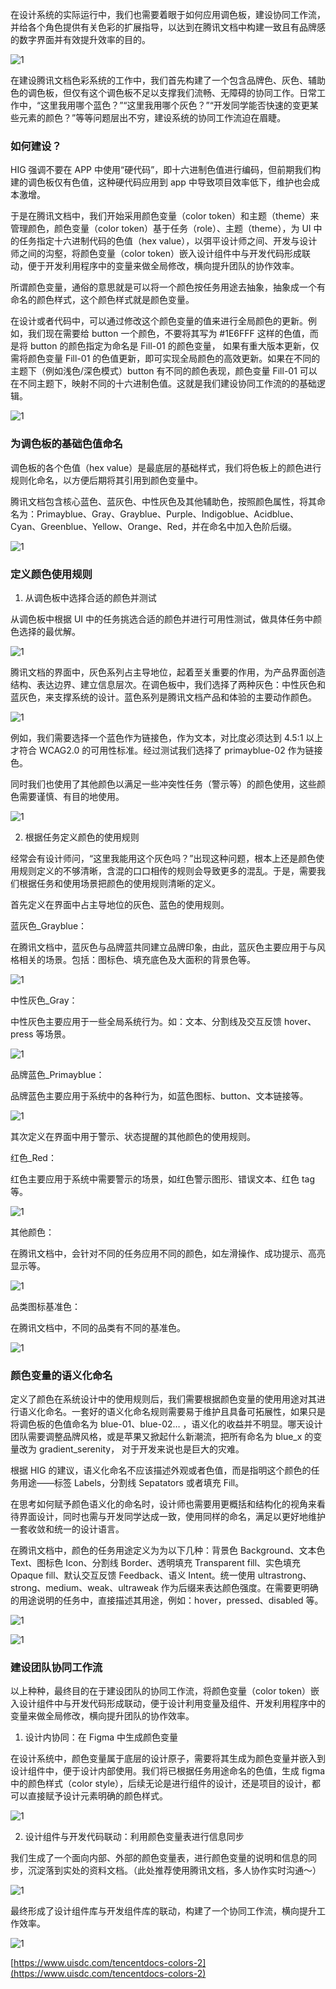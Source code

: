 在设计系统的实际运行中，我们也需要着眼于如何应用调色板，建设协同工作流，并给各个角色提供有关色彩的扩展指导，以达到在腾讯文档中构建一致且有品牌感的数字界面并有效提升效率的目的。

![1](./assets/28/1.jpeg)

在建设腾讯文档色彩系统的工作中，我们首先构建了一个包含品牌色、灰色、辅助色的调色板，但仅有这个调色板不足以支撑我们流畅、无障碍的协同工作。日常工作中，“这里我用哪个蓝色？”“这里我用哪个灰色？”“开发同学能否快速的变更某些元素的颜色？”等等问题层出不穷，建设系统的协同工作流迫在眉睫。

### 如何建设？
HIG 强调不要在 APP 中使用“硬代码”，即十六进制色值进行编码，但前期我们构建的调色板仅有色值，这种硬代码应用到 app 中导致项目效率低下，维护也会成本激增。

于是在腾讯文档中，我们开始采用颜色变量（color token）和主题（theme）来管理颜色，颜色变量（color token）基于任务（role）、主题（theme），为 UI 中的任务指定十六进制代码的色值（hex value），以弭平设计师之间、开发与设计师之间的沟壑，将颜色变量（color token）嵌入设计组件中与开发代码形成联动，便于开发利用程序中的变量来做全局修改，横向提升团队的协作效率。

所谓颜色变量，通俗的意思就是可以将一个颜色按任务用途去抽象，抽象成一个有命名的颜色样式，这个颜色样式就是颜色变量。

在设计或者代码中，可以通过修改这个颜色变量的值来进行全局颜色的更新。例如，我们现在需要给 button 一个颜色，不要将其写为 #1E6FFF 这样的色值，而是将 button 的颜色指定为命名是 Fill-01 的颜色变量， 如果有重大版本更新，仅需将颜色变量 Fill-01 的色值更新，即可实现全局颜色的高效更新。如果在不同的主题下（例如浅色/深色模式）button 有不同的颜色表现，颜色变量 Fill-01 可以在不同主题下，映射不同的十六进制色值。这就是我们建设协同工作流的的基础逻辑。

![1](./assets/28/2.jpg)

### 为调色板的基础色值命名
调色板的各个色值（hex value）是最底层的基础样式，我们将色板上的颜色进行规则化命名，以方便后期将其引用到颜色变量中。

腾讯文档包含核心蓝色、蓝灰色、中性灰色及其他辅助色，按照颜色属性，将其命名为：Primayblue、Gray、Grayblue、Purple、Indigoblue、Acidblue、Cyan、Greenblue、Yellow、Orange、Red，并在命名中加入色阶后缀。

![1](./assets/28/3.jpg)

### 定义颜色使用规则
1. 从调色板中选择合适的颜色并测试

从调色板中根据 UI 中的任务挑选合适的颜色并进行可用性测试，做具体任务中颜色选择的最优解。

![1](./assets/28/4.jpg)

腾讯文档的界面中，灰色系列占主导地位，起着至关重要的作用，为产品界面创造结构、表达边界、建立信息层次。在调色板中，我们选择了两种灰色：中性灰色和蓝灰色，来支撑系统的设计。蓝色系列是腾讯文档产品和体验的主要动作颜色。

![1](./assets/28/5.jpg)


例如，我们需要选择一个蓝色作为链接色，作为文本，对比度必须达到 4.5:1 以上才符合 WCAG2.0 的可用性标准。经过测试我们选择了 primayblue-02 作为链接色。

同时我们也使用了其他颜色以满足一些冲突性任务（警示等）的颜色使用，这些颜色需要谨慎、有目的地使用。


![1](./assets/28/6.jpg)

2. 根据任务定义颜色的使用规则

经常会有设计师问，“这里我能用这个灰色吗？”出现这种问题，根本上还是颜色使用规则定义的不够清晰，含混的口口相传的规则会导致更多的混乱。于是，需要我们根据任务和使用场景把颜色的使用规则清晰的定义。

首先定义在界面中占主导地位的灰色、蓝色的使用规则。

蓝灰色_Grayblue：

在腾讯文档中，蓝灰色与品牌蓝共同建立品牌印象，由此，蓝灰色主要应用于与风格相关的场景。包括：图标色、填充底色及大面积的背景色等。

![1](./assets/28/7.jpg)

中性灰色_Gray：

中性灰色主要应用于一些全局系统行为。如：文本、分割线及交互反馈 hover、press 等场景。

![1](./assets/28/8.jpg)

品牌蓝色_Primayblue：

品牌蓝色主要应用于系统中的各种行为，如蓝色图标、button、文本链接等。

![1](./assets/28/9.jpg)

其次定义在界面中用于警示、状态提醒的其他颜色的使用规则。

红色_Red：

红色主要应用于系统中需要警示的场景，如红色警示图形、错误文本、红色 tag 等。

![1](./assets/28/10.jpg)

其他颜色：

在腾讯文档中，会针对不同的任务应用不同的颜色，如左滑操作、成功提示、高亮显示等。

![1](./assets/28/11.jpg)

品类图标基准色：

在腾讯文档中，不同的品类有不同的基准色。

![1](./assets/28/12.jpg)

### 颜色变量的语义化命名
定义了颜色在系统设计中的使用规则后，我们需要根据颜色变量的使用用途对其进行语义化命名。一套好的语义化命名规则需要易于维护且具备可拓展性，如果只是将调色板的色值命名为 blue-01、blue-02… ，语义化的收益并不明显。哪天设计团队需要调整品牌风格，或是苹果又掀起什么新潮流，把所有命名为 blue_x 的变量改为 gradient_serenity， 对于开发来说也是巨大的灾难。

根据 HIG 的建议，语义化命名不应该描述外观或者色值，而是指明这个颜色的任务用途——标签 Labels，分割线 Sepatators 或者填充 Fill。

在思考如何赋予颜色语义化的命名时，设计师也需要用更概括和结构化的视角来看待界面设计，同时也需与开发同学达成一致，使用同样的命名，满足以更好地维护一套收敛和统一的设计语言。

在腾讯文档中，颜色的任务用途定义为为以下几种：背景色 Background、文本色 Text、图标色 Icon、分割线 Border、透明填充 Transparent fill、实色填充 Opaque fill、默认交互反馈 Feedback、语义 Intent。统一使用 ultrastrong、strong、medium、weak、ultraweak 作为后缀来表达颜色强度。在需要更明确的用途说明的任务中，直接描述其用途，例如：hover，pressed、disabled 等。

![1](./assets/28/13.jpeg)

![1](./assets/28/14.jpeg)

### 建设团队协同工作流
以上种种，最终目的在于建设团队的协同工作流，将颜色变量（color token）嵌入设计组件中与开发代码形成联动，便于设计利用变量及组件、开发利用程序中的变量来做全局修改，横向提升团队的协作效率。

1. 设计内协同：在 Figma 中生成颜色变量

在设计系统中，颜色变量属于底层的设计原子，需要将其生成为颜色变量并嵌入到设计组件中，便于设计内部使用。我们将已根据任务用途命名的色值，生成 figma 中的颜色样式（color style），后续无论是进行组件的设计，还是项目的设计，都可以直接赋予设计元素明确的颜色样式。

![1](./assets/28/15.jpg)

2. 设计组件与开发代码联动：利用颜色变量表进行信息同步

我们生成了一个面向内部、外部的颜色变量表，进行颜色变量的说明和信息的同步，沉淀落到实处的资料文档。（此处推荐使用腾讯文档，多人协作实时沟通～）

![1](./assets/28/16.jpg)

最终形成了设计组件库与开发组件库的联动，构建了一个协同工作流，横向提升工作效率。

![1](./assets/28/17.jpg)

[https://www.uisdc.com/tencentdocs-colors-2](https://www.uisdc.com/tencentdocs-colors-2)


